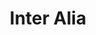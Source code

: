 ---
title: "Inter Alia"
type:  "product-design computer-vision"
external: "https://interalia.vcflab.org/"
image: "interalia.gif"
description: "A new AI-driven experience to creatively shop for clothes by prompting / natural language"
year: "2022"
order: -2.8
---    